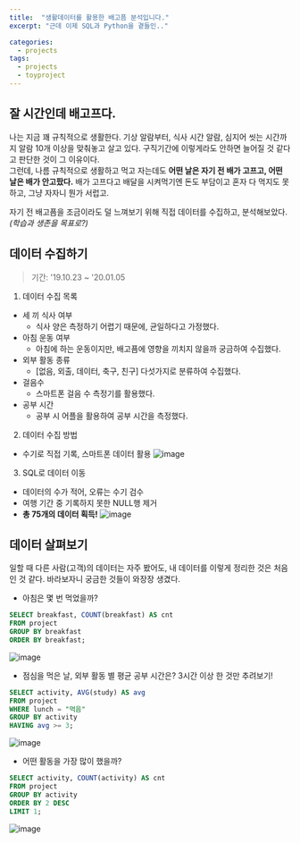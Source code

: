 ```yaml
---
title:  "생활데이터를 활용한 배고픔 분석입니다."
excerpt: "근데 이제 SQL과 Python을 곁들인.."

categories:
  - projects
tags:
  - projects
  - toyproject
---
```

잘 시간인데 배고프다.
----
나는 지금 꽤 규칙적으로 생활한다. 기상 알람부터, 식사 시간 알람, 심지어 씻는 시간까지 알람 10개 이상을 맞춰놓고 살고 있다. 구직기간에 이렇게라도 안하면 늘어질 것 같다고 판단한 것이 그 이유이다.  
그런데, 나름 규칙적으로 생활하고 먹고 자는데도 **어떤 날은 자기 전 배가 고프고, 어떤 날은 배가 안고팠다.** 배가 고프다고 배달을 시켜먹기엔 돈도 부담이고 혼자 다 먹지도 못하고, 그냥 자자니 뭔가 서럽고.  

자기 전 배고픔을 조금이라도 덜 느껴보기 위해 직접 데이터를 수집하고, 분석해보았다. *(학습과 생존을 목표로?)*  


데이터 수집하기
---
>기간: '19.10.23 ~ '20.01.05

1. 데이터 수집 목록
* 세 끼 식사 여부
  * 식사 양은 측정하기 어렵기 때문에, 균일하다고 가정했다.
* 아침 운동 여부
  * 아침에 하는 운동이지만, 배고픔에 영향을 끼치지 않을까 궁금하여 수집했다.
* 외부 활동 종류
  * [없음, 외출, 데이터, 축구, 친구] 다섯가지로 분류하여 수집했다.
* 걸음수
  * 스마트폰 걸음 수 측정기를 활용했다.
* 공부 시간
  * 공부 시 어플을 활용하여 공부 시간을 측정했다.

2. 데이터 수집 방법
* 수기로 직접 기록, 스마트폰 데이터 활용
![image](https://github.com/Sean-Parkk/seanparkk/blob/master/assets/images/crawling.png?raw=true)

3. SQL로 데이터 이동
* 데이터의 수가 적어, 오류는 수기 검수
* 여행 기간 중 기록하지 못한 NULL행 제거
* **총 75개의 데이터 획득!**
![image](https://github.com/Sean-Parkk/seanparkk/blob/master/assets/images/hungeranalysis(1).png?raw=true)


데이터 살펴보기
----
일할 때 다른 사람(고객)의 데이터는 자주 봤어도, 내 데이터를 이렇게 정리한 것은 처음인 것 같다. 바라보자니 궁금한 것들이 와장장 생겼다.
* 아침은 몇 번 먹었을까?
``` SQL
SELECT breakfast, COUNT(breakfast) AS cnt
FROM project
GROUP BY breakfast
ORDER BY breakfast;
```
![image](https://github.com/Sean-Parkk/seanparkk/blob/master/assets/images/sql1.png?raw=true)
* 점심을 먹은 날, 외부 활동 별 평균 공부 시간은? 3시간 이상 한 것만 추려보기!
``` SQL
SELECT activity, AVG(study) AS avg
FROM project
WHERE lunch = "먹음"
GROUP BY activity
HAVING avg >= 3;
```
![image](https://github.com/Sean-Parkk/seanparkk/blob/master/assets/images/sql2.png?raw=true)
* 어떤 활동을 가장 많이 했을까?
``` SQL
SELECT activity, COUNT(activity) AS cnt
FROM project
GROUP BY activity
ORDER BY 2 DESC
LIMIT 1;
```
![image](https://github.com/Sean-Parkk/seanparkk/blob/master/assets/images/sql3.png?raw=true)
